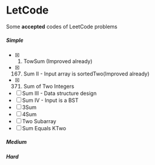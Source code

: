 LetCode
===
Some **accepted** codes of LeetCode problems
##### Simple #####
- [x] 1. TowSum (Improved already)
- [x] 167. Sum II - Input array is sortedTwo(Improved already) 
- [x] 371. Sum of Two Integers
- [ ] Sum III - Data structure design
- [ ] Sum IV - Input is a BST
- [ ] 3Sum
- [ ] 4Sum
- [ ] Two Subarray
- [ ] Sum Equals KTwo

##### Medium #####

##### Hard #####
